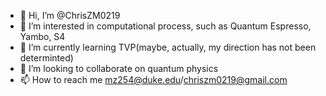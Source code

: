 - 👋 Hi, I’m @ChrisZM0219
- 👀 I’m interested in computational process, such as Quantum Espresso, Yambo, S4
- 🌱 I’m currently learning TVP(maybe, actually, my direction has not been determinted)
- 💞️ I’m looking to collaborate on quantum physics
- 📫 How to reach me mz254@duke.edu/chriszm0219@gmail.com

<!---
ChrisZM0219/ChrisZM0219 is a ✨ special ✨ repository because its `README.md` (this file) appears on your GitHub profile.
You can click the Preview link to take a look at your changes.
--->
